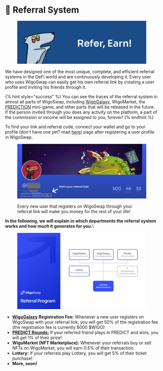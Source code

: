 # 💸 Referral System

<figure><img src="../.gitbook/assets/Referral.jpg" alt=""><figcaption></figcaption></figure>

We have designed one of the most unique, complete, and efficient referral systems in the DeFi world and are continuously developing it. Every user who uses WigoSwap can easily get his own referral link by creating a user profile and inviting his friends through it.&#x20;

{% hint style="success" %}
You can see the traces of the referral system in almost all parts of WigoSwap, including [WigoGalaxy](user-profile-system-wigogalaxy/), WigoMarket, the [PREDICTION](predict-mini-game/) mini-game, and other parts that will be released in the future. If the person invited through you does any activity on the platform, a part of the commission or income will be assigned to you, forever!
{% endhint %}

To find your link and referral code, connect your wallet and go to your profile (don't have one yet? read [here](user-profile-system-wigogalaxy/how-to-create-user-profile.md)) page after registering a user profile in WigoSwap.

<figure><img src="../.gitbook/assets/Referral-link.jpg" alt=""><figcaption><p>Every new user that registers on WigoSwap through your referral link will make you money for the rest of your life!</p></figcaption></figure>

**In the following, we will explain in which departments the referral system works and how much it generates for you.**\


<figure><img src="../.gitbook/assets/Referral-Program.png" alt=""><figcaption></figcaption></figure>

* [**WigoGalaxy**](user-profile-system-wigogalaxy/) **Registration Fee:** Whenever a new user registers on WigoSwap with your referral link, you will get 50% of the registration fee (the registration fee is currently 8000 $WIGO)
* [**PREDICT Rounds:**](predict-mini-game/) If your referred friend plays in PREDICT and wins, you will get 1% of their prize!
* **WigoMarket (NFT Marketplace):** Whenever your referrals buy or sell NFTs on WigoMarket, you will earn 0.5% of their transaction.
* **Lottery:** If your referrals play Lottery, you will get 5% of their ticket purchase!
* **More, soon!**
